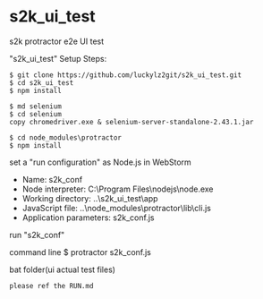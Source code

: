 s2k_ui_test
===========

s2k protractor e2e UI test

"s2k_ui_test" Setup Steps:

    $ git clone https://github.com/luckylz2git/s2k_ui_test.git
    $ cd s2k_ui_test
    $ npm install

    $ md selenium
    $ cd selenium
    copy chromedriver.exe & selenium-server-standalone-2.43.1.jar

    $ cd node_modules\protractor
    $ npm install

set a "run configuration" as Node.js in WebStorm

 - Name: s2k_conf
 - Node interpreter: C:\Program Files\nodejs\node.exe
 - Working directory: ..\s2k_ui_test\app
 - JavaScript file: ..\node_modules\protractor\lib\cli.js
 - Application parameters: s2k_conf.js

run "s2k_conf"

command line
    $ protractor s2k_conf.js

bat folder(ui actual test files)

    please ref the RUN.md